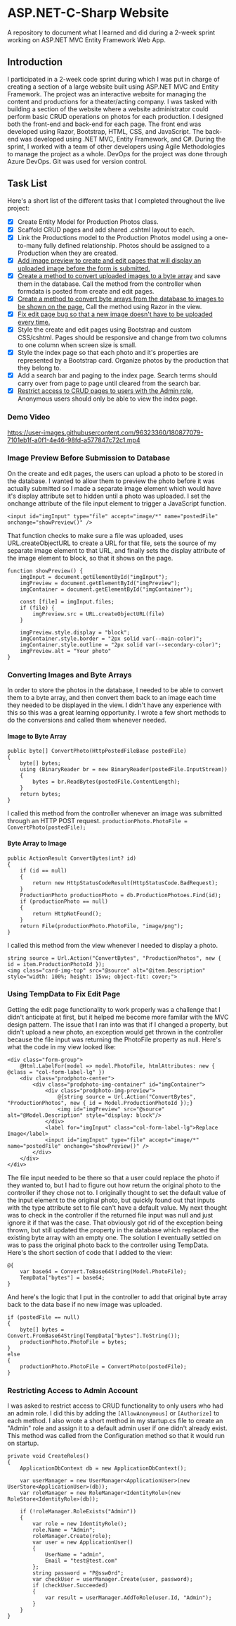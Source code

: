 # ASP.NET-C-Sharp Website
A repository to document what I learned and did during a 2-week sprint working on ASP.NET MVC Entity Framework Web App.
## Introduction
I participated in a 2-week code sprint during which I was put in charge of creating a section of a large website built using ASP.NET MVC and Entity Framework. The project was an interactive website for managing the content and productions for a theater/acting company. I was tasked with building a section of the website where a website administrator could perform basic CRUD operations on photos for each production. I designed both the front-end and back-end for each page. The front end was developed using Razor, Bootstrap, HTML, CSS, and JavaScript. The back-end was developed using .NET MVC, Entity Framework, and C#. During the sprint, I worked with a team of other developers using Agile Methodologies to manage the project as a whole. DevOps for the project was done through Azure DevOps. Git was used for version control.
## Task List
Here's a short list of the different tasks that I completed throughout the live project:
- [x] Create Entity Model for Production Photos class.
- [x] Scaffold CRUD pages and add shared .cshtml layout to each.
- [x] Link the Productions model to the Production Photos model using a one-to-many fully defined relationship. Photos should be assigned to a Production when they are created.
- [x] [Add image preview to create and edit pages that will display an uploaded image before the form is submitted.](https://github.com/IMarshall/ASP.NET-C-Sharp-Project/blob/main/README.md#image-preview-before-submission-to-database)
- [x] [Create a method to convert uploaded images to a byte array](https://github.com/IMarshall/ASP.NET-C-Sharp-Project/blob/main/README.md#image-to-byte-array) and save them in the database. Call the method from the controller when formdata is posted from create and edit pages.
- [x] [Create a method to convert byte arrays from the database to images to be shown on the page.](https://github.com/IMarshall/ASP.NET-C-Sharp-Project/blob/main/README.md#byte-array-to-image) Call the method using Razor in the view.
- [x] [Fix edit page bug so that a new image doesn't have to be uploaded every time.](https://github.com/IMarshall/ASP.NET-C-Sharp-Project/blob/main/README.md#using-tempdata-to-fix-edit-page)
- [x] Style the create and edit pages using Bootstrap and custom CSS/cshtml. Pages should be responsive and change from two columns to one column when screen size is small.
- [x] Style the index page so that each photo and it's properties are represented by a Bootstrap card. Organize photos by the production that they belong to.
- [x] Add a search bar and paging to the index page. Search terms should carry over from page to page until cleared from the search bar.
- [x] [Restrict access to CRUD pages to users with the Admin role.](https://github.com/IMarshall/ASP.NET-C-Sharp-Project/blob/main/README.md#restricting-access-to-admin-account) Anonymous users should only be able to view the index page.
### Demo Video

https://user-images.githubusercontent.com/96323360/180877079-7101eb1f-a0f1-4e46-98fd-a577847c72c1.mp4

### Image Preview Before Submission to Database
On the create and edit pages, the users can upload a photo to be stored in the database. I wanted to allow them to preview the photo before it was actually submitted so I made a separate image element which would have it's display attribute set to hidden until a photo was uploaded. I set the onchange attribute of the file input element to trigger a JavaScript function. 

`<input id="imgInput" type="file" accept="image/*" name="postedFile" onchange="showPreview()" />`

That function checks to make sure a file was uploaded, uses URL.createObjectURL to create a URL for that file, sets the source of my separate image element to that URL, and finally sets the display attribute of the image element to block, so that it shows on the page.

```
function showPreview() {
    imgInput = document.getElementById("imgInput");
    imgPreview = document.getElementById("imgPreview");
    imgContainer = document.getElementById("imgContainer");

    const [file] = imgInput.files;
    if (file) {
        imgPreview.src = URL.createObjectURL(file)
    }

    imgPreview.style.display = "block";
    imgContainer.style.border = "2px solid var(--main-color)";
    imgContainer.style.outline = "2px solid var(--secondary-color)";
    imgPreview.alt = "Your photo"
}
```
### Converting Images and Byte Arrays
In order to store the photos in the database, I needed to be able to convert them to a byte array, and then convert them back to an image each time they needed to be displayed in the view. I didn't have any experience with this so this was a great learning opportunity. I wrote a few short methods to do the conversions and called them whenever needed.
#### Image to Byte Array
```
public byte[] ConvertPhoto(HttpPostedFileBase postedFile)
{
    byte[] bytes;
    using (BinaryReader br = new BinaryReader(postedFile.InputStream))
    {
        bytes = br.ReadBytes(postedFile.ContentLength);
    }
    return bytes;
}
```
I called this method from the controller whenever an image was submitted through an HTTP POST request.
`productionPhoto.PhotoFile = ConvertPhoto(postedFile);`
#### Byte Array to Image
```
public ActionResult ConvertBytes(int? id)
{
    if (id == null)
    {
        return new HttpStatusCodeResult(HttpStatusCode.BadRequest);
    }
    ProductionPhoto productionPhoto = db.ProductionPhotoes.Find(id);
    if (productionPhoto == null)
    {
        return HttpNotFound();
    }
    return File(productionPhoto.PhotoFile, "image/png");
}
```
I called this method from the view whenever I needed to display a photo.
```
string source = Url.Action("ConvertBytes", "ProductionPhotos", new { id = item.ProductionPhotoId });
<img class="card-img-top" src="@source" alt="@item.Description" style="width: 100%; height: 15vw; object-fit: cover;">
```
### Using TempData to Fix Edit Page
Getting the edit page functionality to work properly was a challenge that I didn't anticipate at first, but it helped me become more familar with the MVC design pattern. The issue that I ran into was that if I changed a property, but didn't upload a new photo, an exception would get thrown in the controller because the file input was returning the PhotoFile property as null. Here's what the code in my view looked like:
```
<div class="form-group">
    @Html.LabelFor(model => model.PhotoFile, htmlAttributes: new { @class = "col-form-label-lg" })
    <div class="prodphoto-center">
        <div class="prodphoto-img-container" id="imgContainer">
            <div class="prodphoto-img-preview">
                @{string source = Url.Action("ConvertBytes", "ProductionPhotos", new { id = Model.ProductionPhotoId });}
                <img id="imgPreview" src="@source" alt="@Model.Description" style="display: block"/>
            </div>
            <label for="imgInput" class="col-form-label-lg">Replace Image</label>
            <input id="imgInput" type="file" accept="image/*" name="postedFile" onchange="showPreview()" />
        </div>
    </div>
</div>
```
The file input needed to be there so that a user could replace the photo if they wanted to, but I had to figure out how return the original photo to the controller if they chose not to. I originally thought to set the default value of the input element to the original photo, but quickly found out that inputs with the type attribute set to file can't have a default value. My next thought was to check in the controller if the returned file input was null and just ignore it if that was the case. That obviously got rid of the exception being thrown, but still updated the property in the database which replaced the existing byte array with an empty one. The solution I eventually settled on was to pass the original photo back to the controller using TempData. Here's the short section of code that I added to the view:
```
@{
    var base64 = Convert.ToBase64String(Model.PhotoFile);
    TempData["bytes"] = base64;
}
```
And here's the logic that I put in the controller to add that original byte array back to the data base if no new image was uploaded.
```
if (postedFile == null)
{
    byte[] bytes = Convert.FromBase64String(TempData["bytes"].ToString());
    productionPhoto.PhotoFile = bytes;
}
else
{
    productionPhoto.PhotoFile = ConvertPhoto(postedFile);
}
```
### Restricting Access to Admin Account
I was asked to restrict access to CRUD functionality to only users who had an admin role. I did this by adding the `[AllowAnonymous]` or `[Authorize]` to each method. I also wrote a short method in my startup.cs file to create an "Admin" role and assign it to a default admin user if one didn't already exist. This method was called from the Configuration method so that it would run on startup.
```
private void CreateRoles()
{
    ApplicationDbContext db = new ApplicationDbContext();
    
    var userManager = new UserManager<ApplicationUser>(new UserStore<ApplicationUser>(db));
    var roleManager = new RoleManager<IdentityRole>(new RoleStore<IdentityRole>(db));

    if (!roleManager.RoleExists("Admin"))
    {
        var role = new IdentityRole();
        role.Name = "Admin";
        roleManager.Create(role);
        var user = new ApplicationUser()
        {
            UserName = "admin",
            Email = "test@test.com"
        };
        string password = "P@ssw0rd";
        var checkUser = userManager.Create(user, password);
        if (checkUser.Succeeded)
        {
            var result = userManager.AddToRole(user.Id, "Admin");
        }
    }
}
```

